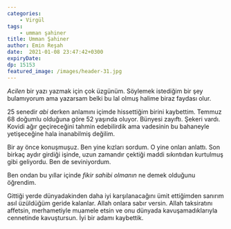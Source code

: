 ```yaml
---
categories: 
    - Virgül
tags: 
    - umman şahiner
title: Umman Şahiner
author: Emin Reşah
date:  2021-01-08 23:47:42+0300
expiryDate:
dp: 15153
featured_image: /images/header-31.jpg
---
```



*Acilen* bir yazı yazmak için çok üzgünüm. Söylemek istediğim bir şey
bulamıyorum ama yazarsam belki bu lal olmuş halime biraz faydası olur. 

25 senedir *abi* derken anlamını içimde hissettiğim birini kaybettim. Temmuz 68
doğumlu olduğuna göre 52 yaşında oluyor. Bünyesi zayıftı. Şekeri vardı. Kovidi
ağır geçireceğini tahmin edebilirdik ama vadesinin bu bahaneyle yetişeceğine
hala inanabilmiş değilim. 

Bir ay önce konuşmuşuz. Ben yine kızları sordum. O yine onları anlattı. Son
birkaç aydır girdiği işinde, uzun zamandır çektiği maddi sıkıntıdan kurtulmuş
gibi geliyordu. Ben de seviniyordum. 

Ben ondan bu yıllar içinde *fikir sahibi olmanın* ne demek olduğunu öğrendim. 

Gittiği yerde dünyadakinden daha iyi karşılanacağını ümit ettiğimden sanırım
asıl üzüldüğüm geride kalanlar. Allah onlara sabır versin. Allah taksiratını
affetsin, merhametiyle muamele etsin ve onu dünyada kavuşamadıklarıyla cennetinde
kavuştursun. İyi bir adamı kaybettik. 
